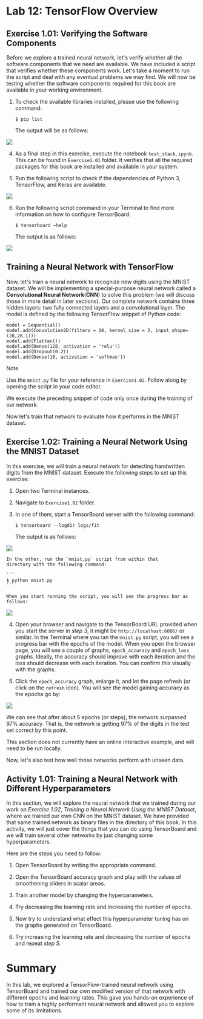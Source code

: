 
Lab 12: TensorFlow Overview
===========================


Exercise 1.01: Verifying the Software Components
------------------------------------------------

Before we explore a trained neural network, let\'s verify whether all
the software components that we need are available. We have included a
script that verifies whether these components work. Let\'s take a moment
to run the script and deal with any eventual problems we may find. We
will now be testing whether the software components required for this
book are available in your working environment.


1.  To check the available libraries installed, please use the following command:

    ```
    $ pip list
    ```

    The output will be as follows:

![](../images/B15911_01_05.jpg)


4.  As a final step in this exercise, execute the notebook
    `test_stack.ipynb`. This can be found in `Exercise1.01` folder. It verifies that all the required
    packages for this book are installed and available in your system.

5.  Run the following script to check if the dependencies of Python 3,
    TensorFlow, and Keras are available.
    
![](../images/B15911_01_07.jpg)


6.  Run the following script command in your Terminal to find more
    information on how to configure TensorBoard:

    ```
    $ tensorboard –help
    ```

    The output is as follows:


![](../images/B15911_01_08.jpg)


Training a Neural Network with TensorFlow
-----------------------------------------

Now, let\'s train a neural network to recognize new digits using the
MNIST dataset. We will be implementing a special-purpose neural network
called a **Convolutional Neural Network**(**CNN**) to solve this problem
(we will discuss those in more detail in later sections). Our complete
network contains three hidden layers: two fully connected layers and a
convolutional layer. The model is defined by the following TensorFlow
snippet of Python code:


```
model = Sequential()
model.add(Convolution2D(filters = 10, kernel_size = 3, input_shape=(28,28,1)))
model.add(Flatten())
model.add(Dense(128, activation = 'relu'))
model.add(Dropout(0.2))
model.add(Dense(10, activation = 'softmax'))
```

Note

Use the `mnist.py` file for your reference in `Exercise1.02`. Follow along by opening the script in your
code editor.

We execute the preceding snippet of code only once during the training
of our network.


Now let\'s train that network to evaluate how it performs in the MNIST dataset.



Exercise 1.02: Training a Neural Network Using the MNIST Dataset
----------------------------------------------------------------

In this exercise, we will train a neural network for detecting
handwritten digits from the MNIST dataset. Execute the following steps
to set up this exercise:

1.  Open two Terminal instances.

2.  Navigate to `Exercise1.02` folder. 

3.  In one of them, start a TensorBoard server with the following
    command:

    ```
    $ tensorboard --logdir logs/fit
    ```

    The output is as follows:
 
![](../images/B15911_01_10.jpg)

    In the other, run the `mnist.py` script from within that
    directory with the following command:

    ```
    $ python mnist.py
    ```

    When you start running the script, you will see the progress bar as
    follows:

    
![](../images/B15911_01_11.jpg)


4.  Open your browser and navigate to the TensorBoard URL provided when
    you start the server in *step 3*, it might be
    `http://localhost:6006/` or similar. In the Terminal where
    you ran the `mnist.py` script, you will see a progress bar
    with the epochs of the model. When you open the browser page, you
    will see a couple of graphs, `epoch_accuracy` and
    `epoch_loss` graphs. Ideally, the accuracy should improve
    with each iteration and the loss should decrease with each
    iteration. You can confirm this visually with the graphs.

5.  Click the `epoch_accuracy` graph, enlarge it, and let the
    page refresh (or click on the `refresh` icon). You will
    see the model gaining accuracy as the epochs go by:


![](../images/B15911_01_12.jpg)


We can see that after about 5 epochs (or steps), the network surpassed
97% accuracy. That is, the network is getting 97% of the digits in the
test set correct by this point.


This section does not currently have an online interactive example, and
will need to be run locally.

Now, let\'s also test how well those networks perform with unseen data.



Activity 1.01: Training a Neural Network with Different Hyperparameters
-----------------------------------------------------------------------

In this section, we will explore the neural network that we trained
during our work on *Exercise 1.02*, *Training a Neural Network Using the
MNIST Dataset*, where we trained our own CNN on the MNIST dataset. We
have provided that same trained network as binary files in the directory
of this book. In this activity, we will just cover the things that you
can do using TensorBoard and we will train several other networks by
just changing some hyperparameters.

Here are the steps you need to follow:

1.  Open TensorBoard by writing the appropriate command.

2.  Open the TensorBoard accuracy graph and play with the values of
    smoothening sliders in scalar areas.

3.  Train another model by changing the hyperparameters.

4.  Try decreasing the learning rate and increasing the number of
    epochs.

5.  Now try to understand what effect this hyperparameter tuning has on
    the graphs generated on TensorBoard.

6.  Try increasing the learning rate and decreasing the number of epochs
    and repeat *step 5*.



Summary
=======

In this lab, we explored a TensorFlow-trained neural network using
TensorBoard and trained our own modified version of that network with
different epochs and learning rates. This gave you hands-on experience
of how to train a highly performant neural network and allowed you to
explore some of its limitations.
